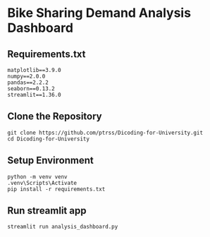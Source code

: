 # Bike Sharing Demand Analysis Dashboard

## Requirements.txt
```
﻿matplotlib==3.9.0
numpy==2.0.0
pandas==2.2.2
seaborn==0.13.2
streamlit==1.36.0
```

## Clone the Repository
```
git clone https://github.com/ptrss/Dicoding-for-University.git
cd Dicoding-for-University
```

## Setup Environment
```
python -m venv venv
.venv\Scripts\Activate
pip install -r requirements.txt
```

## Run streamlit app
```
streamlit run analysis_dashboard.py
```
